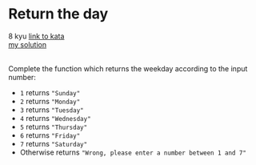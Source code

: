 # Return the day
8 kyu
[link to kata](https://www.codewars.com/kata/59dd3ccdded72fc78b000b25/train/javascript)
<br/>
[my solution]('./kata.js')
<br/>
<br/>
<p>Complete the function which returns the weekday according to the input number:</p>
<ul>
<li><code>1</code> returns <code>"Sunday"</code></li>
<li><code>2</code> returns <code>"Monday"</code></li>
<li><code>3</code> returns <code>"Tuesday"</code></li>
<li><code>4</code> returns <code>"Wednesday"</code></li>
<li><code>5</code> returns <code>"Thursday"</code></li>
<li><code>6</code> returns <code>"Friday"</code></li>
<li><code>7</code> returns <code>"Saturday"</code></li>
<li>Otherwise returns <code>"Wrong, please enter a number between 1 and 7"</code></li>
</ul>
